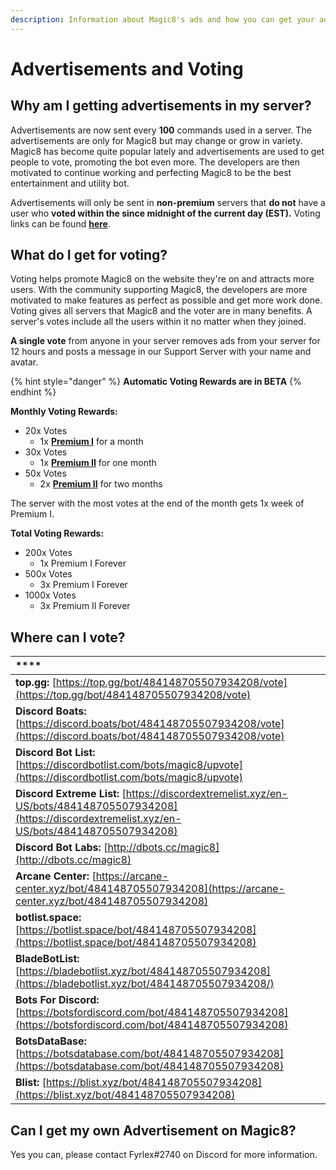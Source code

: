 ```yaml
---
description: Information about Magic8's ads and how you can get your ad posted.
---
```


# Advertisements and Voting

## Why am I getting advertisements in my server?

Advertisements are now sent every **100** commands used in a server. The advertisements are only for Magic8 but may change or grow in variety. Magic8 has become quite popular lately and advertisements are used to get people to vote, promoting the bot even more. The developers are then motivated to continue working and perfecting Magic8 to be the best entertainment and utility bot.

Advertisements will only be sent in **non-premium** servers that **do not** have a user who **voted within the since midnight of the current day \(EST\).** Voting links can be found [**here**](ads-voting.md#where-can-i-vote).

## What do I get for voting?

Voting helps promote Magic8 on the website they're on and attracts more users. With the community supporting Magic8, the developers are more motivated to make features as perfect as possible and get more work done. Voting gives all servers that Magic8 and the voter are in many benefits. A server's votes include all the users within it no matter when they joined.

**A single vote** from anyone in your server removes ads from your server for 12 hours and posts a message in our Support Server with your name and avatar.

{% hint style="danger" %}
**Automatic Voting Rewards are in BETA**
{% endhint %}

**Monthly Voting Rewards:**

* 20x Votes
  * 1x [**Premium I**](premium.md#single-package-usd-4-99-one-time-forever) for a month
* 30x Votes
  * 1x [**Premium II**](premium.md#triple-package-usd-8-99-one-time-forever) for one month
* 50x Votes
  * 2x [**Premium II**](premium.md#triple-package-usd-8-99-one-time-forever) for two months

The server with the most votes at the end of the month gets 1x week of Premium I.

**Total Voting Rewards:**

* 200x Votes
  * 1x Premium I Forever
* 500x Votes
  * 3x Premium I Forever
* 1000x Votes
  * 3x Premium II Forever

## Where can I vote?

| \*\*\*\* |
| :--- |
| **top.gg:** [https://top.gg/bot/484148705507934208/vote](https://top.gg/bot/484148705507934208/vote) |
| **Discord Boats:** [https://discord.boats/bot/484148705507934208/vote](https://discord.boats/bot/484148705507934208/vote) |
| **Discord Bot List:** [https://discordbotlist.com/bots/magic8/upvote](https://discordbotlist.com/bots/magic8/upvote) |
| **Discord Extreme List:** [https://discordextremelist.xyz/en-US/bots/484148705507934208](https://discordextremelist.xyz/en-US/bots/484148705507934208) |
| **Discord Bot Labs:** [http://dbots.cc/magic8](http://dbots.cc/magic8) |
| **Arcane Center:** [https://arcane-center.xyz/bot/484148705507934208](https://arcane-center.xyz/bot/484148705507934208) |
| **botlist.space:** [https://botlist.space/bot/484148705507934208](https://botlist.space/bot/484148705507934208) |
| **BladeBotList:** [https://bladebotlist.xyz/bot/484148705507934208](https://bladebotlist.xyz/bot/484148705507934208/) |
| **Bots For Discord:** [https://botsfordiscord.com/bot/484148705507934208](https://botsfordiscord.com/bot/484148705507934208) |
| **BotsDataBase:** [https://botsdatabase.com/bot/484148705507934208](https://botsdatabase.com/bot/484148705507934208) |
| **Blist:** [https://blist.xyz/bot/484148705507934208](https://blist.xyz/bot/484148705507934208) |

## Can I get my own Advertisement on Magic8?

Yes you can, please contact Fyrlex\#2740 on Discord for more information.

